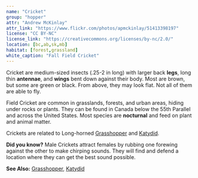```yaml
---
name: "Cricket"
group: "hopper"
attr: "Andrew McKinlay"
attr_link: "https://www.flickr.com/photos/apmckinlay/51413398197"
license: "CC BY-NC"
license_link: "https://creativecommons.org/licenses/by-nc/2.0/"
location: [bc,ab,sk,mb]
habitat: [forest,grassland]
white_caption: "Fall Field Cricket"
---
```

Cricket are medium-sized insects (.25-2 in long) with larger back **legs**, long thin **antennae**, and **wings** bent down against their body. Most are brown, but some are green or black. From above, they may look flat. Not all of them are able to fly.

Field Cricket are common in grasslands, forests, and urban areas, hiding under rocks or plants. They can be found in Canada below the 55th Parallel and across the United States. Most species are **nocturnal** and feed on plant and animal matter.

Crickets are related to Long-horned [Grasshopper](/insects/grasshop/) and [Katydid](/insects/katydid/).

**Did you know?** Male Crickets attract females by rubbing one forewing against the other to make chirping sounds. They will find and defend a location where they can get the best sound possible.

<!-- generated, do not edit -->
**See Also:**
[Grasshopper](/insects/grasshop/),
[Katydid](/insects/katydid/)
